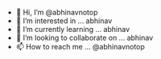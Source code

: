 - 👋 Hi, I’m @abhinavnotop
- 👀 I’m interested in ... abhinav
- 🌱 I’m currently learning ... abhinav
- 💞️ I’m looking to collaborate on ... abhinav
- 📫 How to reach me ... @abhinavnotop

<!---
abhinavnotop/abhinavnotop is a ✨ special ✨ repository because its `README.md` (this file) appears on your GitHub profile.
You can click the Preview link to take a look at your changes.
--->
